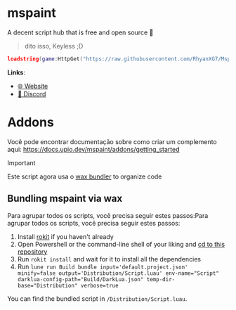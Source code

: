 # mspaint
A decent script hub that is free and open source 🥶
> dito isso, Keyless ;D

```lua
loadstring(game:HttpGet("https://raw.githubusercontent.com/RhyanXG7/Mspaint-keyless/refs/heads/BetterStar/main.lua"))()
```

**Links**:
- [🌐 Website]()
- [💬 Discord](https://dsc.gg/betterstar)

# Addons
Você pode encontrar documentação sobre como criar um complemento aqui: https://docs.upio.dev/mspaint/addons/getting_started


> [!IMPORTANT]
> Este script agora usa o [wax bundler](https://github.com/latte-soft/wax) to organize code

## Bundling mspaint via wax
Para agrupar todos os scripts, você precisa seguir estes passos:Para agrupar todos os scripts, você precisa seguir estes passos:

1. Install [rokit](https://github.com/rojo-rbx/rokit) if you haven't already
2. Open Powershell or the command-line shell of your liking and [cd to this repository](https://www.quora.com/What-does-it-mean-to-CD-into-a-directory-and-how-can-I-do-that-Can-someone-explain-it-in-a-laymans-term)
3. Run `rokit install` and wait for it to install all the dependencies
4. Run `lune run Build bundle input='default.project.json' minify=false output='Distribution/Script.luau' env-name="Script" darklua-config-path="Build/DarkLua.json" temp-dir-base="Distribution" verbose=true`

You can find the bundled script in `/Distribution/Script.luau`.
